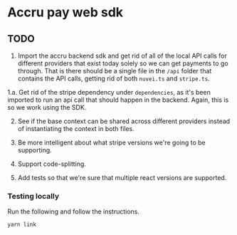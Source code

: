 # Accru pay web sdk

## TODO

1. Import the accru backend sdk and get rid of all of the local API calls for different providers that exist today solely so we can get payments to go through. That is there should be a single file in the `/api` folder that contains the API calls, getting rid of both `nuvei.ts` and `stripe.ts`.

1.a. Get rid of the stripe dependency under `dependencies`, as it's been imported to run an api call that should happen in the backend. Again, this is so we work using the SDK.

2. See if the base context can be shared across different providers instead of instantiating the context in both files.

3. Be more intelligent about what stripe versions we're going to be supporting.

4. Support code-splitting.

5. Add tests so that we're sure that multiple react versions are supported.

### Testing locally

Run the following and follow the instructions.

```console
yarn link
```
